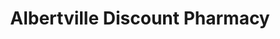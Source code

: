 ---
title: "Albertville Discount Pharmacy"
url: /albertville/albertville-discount-pharmacy/
shop: chemist
---